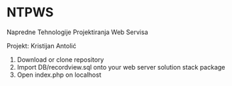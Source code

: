 # NTPWS

Napredne Tehnologije Projektiranja Web Servisa

Projekt: Kristijan Antolić

1. Download or clone repository
2. Import DB/recordview.sql onto your web server solution stack package
3. Open index.php on localhost
